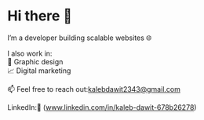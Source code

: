 # Hi there 👋

I’m a developer building scalable websites 🌐

I also work in:  
🎨 Graphic design  
📈 Digital marketing

📫 Feel free to reach out:[kalebdawit2343@gmail.com](mailto:kalebdawit2343@gmail.com) 

LinkedIn:🔗 (www.linkedin.com/in/kaleb-dawit-678b26278)
